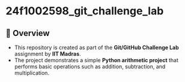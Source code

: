# 24f1002598_git_challenge_lab

## 📌 Overview

- This repository is created as part of the **Git/GitHub Challenge Lab** assignment by **IIT Madras**.   
- The project demonstrates a simple **Python arithmetic project** that performs basic operations such as addition, subtraction, and multiplication.
